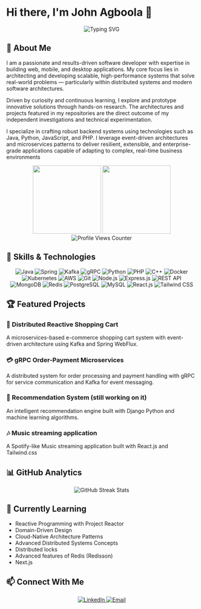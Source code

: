 # Hi there, I'm John Agboola 👋

<div align="center">
  <img src="https://readme-typing-svg.herokuapp.com?font=Fira+Code&pause=1000&color=0969DA&center=true&vCenter=true&random=false&width=435&lines=Microservices+Enthusiast;Distributed+Systems+Enthusiast;Software+Architecture;Clean+Architecture;Java+Developer;Python+Developer;Javascript+Developer;PHP+Developer" alt="Typing SVG" />
</div>

## 🚀 About Me
I am a passionate and results-driven software developer with expertise in building web, mobile, and desktop applications. My core focus lies in architecting and developing scalable, high-performance systems that solve real-world problems — particularly within distributed systems and modern software architectures.

Driven by curiosity and continuous learning, I explore and prototype innovative solutions through hands-on research. The architectures and projects featured in my repositories are the direct outcome of my independent investigations and technical experimentation.

I specialize in crafting robust backend systems using technologies such as Java, Python, JavaScript, and PHP. I leverage event-driven architectures and microservices patterns to deliver resilient, extensible, and enterprise-grade applications capable of adapting to complex, real-time business environments

<!-- GitHub Stats -->
<div align="center">
  <img height="180em" src="https://github-readme-stats.vercel.app/api?username=bigjohncodes&show_icons=true&theme=github_dark&include_all_commits=true&count_private=true"/>
  <img height="180em" src="https://github-readme-stats.vercel.app/api/top-langs/?username=bigjohncodes&layout=compact&langs_count=7&theme=github_dark"/>
</div>
<div align="center">
  <img src="https://komarev.com/ghpvc/?username=bigjohncodes&style=for-the-badge&color=0e75b6&label=Profile+Views" alt="Profile Views Counter"/>
</div>

## 💼 Skills & Technologies

<div align="center">
  <img alt="Java" src="https://img.shields.io/badge/Java-ED8B00?style=for-the-badge&logo=openjdk&logoColor=white" />
  <img alt="Spring" src="https://img.shields.io/badge/Spring-6DB33F?style=for-the-badge&logo=spring&logoColor=white" />
  <img alt="Kafka" src="https://img.shields.io/badge/Apache_Kafka-231F20?style=for-the-badge&logo=apache-kafka&logoColor=white" />
  <img alt="gRPC" src="https://img.shields.io/badge/gRPC-4285F4?style=for-the-badge&logo=google&logoColor=white" />
  <img alt="Python" src="https://img.shields.io/badge/Python-3776AB?style=for-the-badge&logo=python&logoColor=white" />
  <img alt="PHP" src="https://img.shields.io/badge/PHP-3776AB?style=for-the-badge&logo=PHP&logoColor=white" />
  <img alt="C++" src="https://img.shields.io/badge/C++-00599C?style=for-the-badge&logo=c%2B%2B&logoColor=white" />
  <img alt="Docker" src="https://img.shields.io/badge/Docker-2496ED?style=for-the-badge&logo=docker&logoColor=white" />
  <img alt="Kubernetes" src="https://img.shields.io/badge/Kubernetes-326CE5?style=for-the-badge&logo=kubernetes&logoColor=white" />
  <img alt="AWS" src="https://img.shields.io/badge/AWS-232F3E?style=for-the-badge&logo=amazon-aws&logoColor=white" />
  <img alt="Git" src="https://img.shields.io/badge/Git-F05032?style=for-the-badge&logo=git&logoColor=white" />
  <img alt="Node.js" src="https://img.shields.io/badge/Node.js-339933?style=for-the-badge&logo=nodedotjs&logoColor=white" />
  <img alt="Express.js" src="https://img.shields.io/badge/Express.js-000000?style=for-the-badge&logo=express&logoColor=white" />
  <img alt="REST API" src="https://img.shields.io/badge/REST_API-FF6C37?style=for-the-badge&logo=postman&logoColor=white" />
  <img alt="MongoDB" src="https://img.shields.io/badge/MongoDB-47A248?style=for-the-badge&logo=mongodb&logoColor=white" />
  <img alt="Redis" src="https://img.shields.io/badge/Redis-DC382D?style=for-the-badge&logo=redis&logoColor=white" />
  <img alt="PostgreSQL" src="https://img.shields.io/badge/PostgreSQL-316192?style=for-the-badge&logo=postgresql&logoColor=white" />
  <img alt="MySQL" src="https://img.shields.io/badge/MySQL-4479A1?style=for-the-badge&logo=mysql&logoColor=white" />
  <img alt="React.js" src="https://img.shields.io/badge/React-20232A?style=for-the-badge&logo=react&logoColor=61DAFB" />
  <img alt="Tailwind CSS" src="https://img.shields.io/badge/Tailwind_CSS-06B6D4?style=for-the-badge&logo=tailwind-css&logoColor=white" />
</div>

## 🏆 Featured Projects

### 🛒 Distributed Reactive Shopping Cart
A microservices-based e-commerce shopping cart system with event-driven architecture using Kafka and Spring WebFlux.


### 💳 gRPC Order-Payment Microservices
A distributed system for order processing and payment handling with gRPC for service communication and Kafka for event messaging.


### 🤖 Recommendation System (still working on it)
An intelligent recommendation engine built with Django Python and machine learning algorithms.

### 🎶 Music streaming application
A Spotify-like Music streaming application built with React.js and Tailwind.css


## 📊 GitHub Analytics

<div align="center">
  <img src="https://github-readme-streak-stats.herokuapp.com/?user=bigjohncodes&theme=github-dark-blue" alt="GitHub Streak Stats" />
</div>

## 🌱 Currently Learning

- Reactive Programming with Project Reactor
- Domain-Driven Design
- Cloud-Native Architecture Patterns
- Advanced Distributed Systems Concepts
- Distributed locks
- Advanced features of Redis (Redisson)
- Next.js

## 📫 Connect With Me

<div align="center">
  <a href="https://www.linkedin.com/in/abdelkarim-aabdane-072b462a5/" target="_blank">
    <img alt="LinkedIn" src="https://img.shields.io/badge/LinkedIn-0077B5?style=for-the-badge&logo=linkedin&logoColor=white" />
  </a>
  <a href="mailto:aabdaneabdelkrim@gmail.com" target="_blank">
    <img alt="Email" src="https://img.shields.io/badge/Email-D14836?style=for-the-badge&logo=gmail&logoColor=white" />
  </a>

</div>
